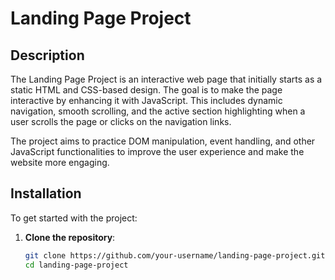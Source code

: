 # Landing Page Project

## Description

The Landing Page Project is an interactive web page that initially starts as a static HTML and CSS-based design. The goal is to make the page interactive by enhancing it with JavaScript. This includes dynamic navigation, smooth scrolling, and the active section highlighting when a user scrolls the page or clicks on the navigation links.

The project aims to practice DOM manipulation, event handling, and other JavaScript functionalities to improve the user experience and make the website more engaging.

## Installation

To get started with the project:

1. **Clone the repository**:

   ```bash
   git clone https://github.com/your-username/landing-page-project.git
   cd landing-page-project
   ```

